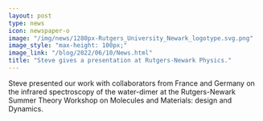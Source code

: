 ```yaml
---
layout: post
type: news
icon: newspaper-o
image: "/img/news/1280px-Rutgers_University_Newark_logotype.svg.png" 
image_style: "max-height: 100px;"
image_link: "/blog/2022/06/10/News.html"
title: "Steve gives a presentation at Rutgers-Newark Physics."
---
```


Steve presented our work with collaborators from France and Germany on the infrared spectroscopy of the water-dimer at the Rutgers-Newark Summer Theory Workshop on Molecules and Materials: design and Dynamics.

